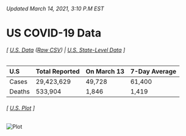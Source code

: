 ###### Updated March 14, 2021, 3:10 P.M EST
# US COVID-19 Data 
###### [ [U.S. Data](us.csv) ([Raw CSV](https://raw.githubusercontent.com/drebrb/covid-19-data/master/us.csv)) | [U.S. State-Level Data](states) ]
| U.S    | Total Reported   | On March 13   | 7-Day Average   |
|:-------|:-----------------|:--------------|:----------------|
| Cases  | 29,423,629       | 49,728        | 61,400          |
| Deaths | 533,904          | 1,846         | 1,419           |
###### [ [U.S. Plot](us.png) ]
![Plot](https://github.com/drebrb/covid-19-data/blob/master/us.png)